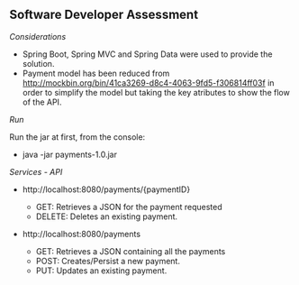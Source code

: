 **Software Developer Assessment**
-

*Considerations*

  - Spring Boot, Spring MVC and Spring Data were used to provide the solution.
  - Payment model has been reduced from http://mockbin.org/bin/41ca3269-d8c4-4063-9fd5-f306814ff03f in order to simplify the model but taking the key atributes to show the flow of the API.

*Run*

Run the jar at first, from the console:

- java -jar payments-1.0.jar

*Services - API*

- http://localhost:8080/payments/{paymentID}

  - GET: Retrieves a JSON for the payment requested
  - DELETE: Deletes an existing payment.

- http://localhost:8080/payments

  - GET: Retrieves a JSON containing all the payments
  - POST: Creates/Persist a new payment.
  - PUT: Updates an existing payment.
